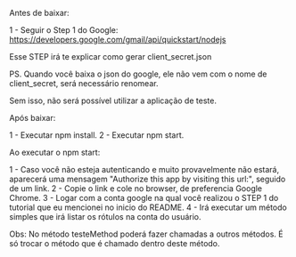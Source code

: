 Antes de baixar:

1 - Seguir o Step 1 do Google: https://developers.google.com/gmail/api/quickstart/nodejs

Esse STEP irá te explicar como gerar client_secret.json

PS. Quando você baixa o json do google, ele não vem com o nome de client_secret, será necessário renomear.

Sem isso, não será possível utilizar a aplicação de teste.

Após baixar:

1 - Executar npm install.
2 - Executar npm start.

Ao executar o npm start:

1 - Caso você não esteja autenticando e muito provavelmente não estará, aparecerá uma mensagem "Authorize this app by visiting this url:", seguido de um link.
2 - Copie o link e cole no browser, de preferencia Google Chrome. 
3 - Logar com a conta google na qual você realizou o STEP 1 do tutorial que eu mencionei no inicio do README.
4 - Irá executar um método simples que irá listar os rótulos na conta do usuário.



Obs: No método testeMethod poderá fazer chamadas a outros métodos. É só trocar o método que é chamado dentro deste método.